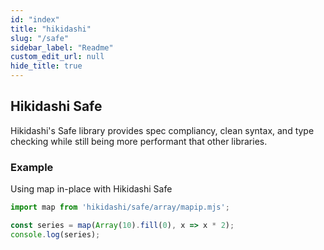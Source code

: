 ```yaml
---
id: "index"
title: "hikidashi"
slug: "/safe"
sidebar_label: "Readme"
custom_edit_url: null
hide_title: true
---
```


## Hikidashi Safe

Hikidashi's Safe library provides spec compliancy, clean syntax, and type checking while still being more performant that other libraries.

### Example
Using map in-place with Hikidashi Safe

```js
import map from 'hikidashi/safe/array/mapip.mjs';

const series = map(Array(10).fill(0), x => x * 2);
console.log(series);
```
